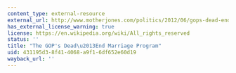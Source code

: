 ```yaml
---
content_type: external-resource
external_url: http://www.motherjones.com/politics/2012/06/gops-dead-end-marriage-program
has_external_license_warning: true
license: https://en.wikipedia.org/wiki/All_rights_reserved
status: ''
title: "The GOP's Dead\u2013End Marriage Program"
uid: 431195d3-8f41-4068-a9f1-6df652e60d19
wayback_url: ''
---
```

